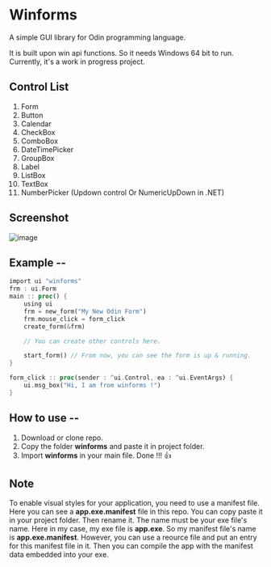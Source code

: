 # Winforms
A simple GUI library for Odin programming language.

It is built upon win api functions. So it needs Windows 64 bit to run.
Currently, it's a work in progress project.

## Control List
1. Form
2. Button
3. Calendar
4. CheckBox
5. ComboBox
6. DateTimePicker
7. GroupBox
8. Label
9. ListBox
10. TextBox
11. NumberPicker (Updown control Or NumericUpDown in .NET)

## Screenshot

![image](https://user-images.githubusercontent.com/8840907/151632151-92f19796-a531-4ec5-8641-2baad6c15cb0.png)




## Example --

```rust
import ui "winforms"
frm : ui.Form
main :: proc() {
    using ui
    frm = new_form("My New Odin Form") 
    frm.mouse_click = form_click
    create_form(&frm)

    // You can create other controls here.

    start_form() // From now, you can see the form is up & running.
}

form_click :: proc(sender : ^ui.Control, ea : ^ui.EventArgs) {
    ui.msg_box("Hi, I am from winforms !") 
}
```

## How to use --
1. Download or clone repo.
2. Copy the folder **winforms** and paste it in project folder.
3. Import **winforms** in your main file. Done !!! 👍

## Note
To enable visual styles for your application, you need to use a manifest file.
Here you can see a **app.exe.manifest** file in this repo. You can copy paste it in your project folder. Then rename it. The name must be your exe file's name. Here in my case, my exe file is **app.exe**. So my manifest file's name is **app.exe.manifest**. However, you can use a reource file and put an entry for this manifest file in it. Then you can compile the app with the manifest data embedded into your exe. 
